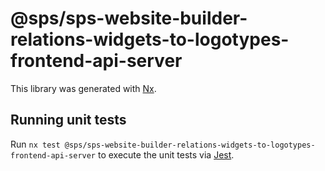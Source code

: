 # @sps/sps-website-builder-relations-widgets-to-logotypes-frontend-api-server

This library was generated with [Nx](https://nx.dev).

## Running unit tests

Run `nx test @sps/sps-website-builder-relations-widgets-to-logotypes-frontend-api-server` to execute the unit tests via [Jest](https://jestjs.io).
